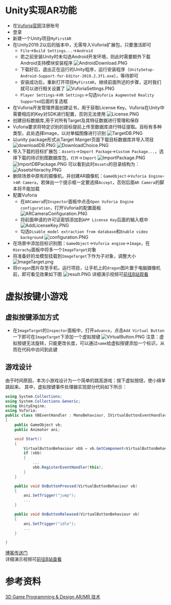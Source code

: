 # Unity实现AR功能
- 在[Vuforia官网](https://developer.vuforia.com/)注册账号
- 登录
- 新建一个Unity项目`MyFirstAR`
- 在Unity2019.2以后的版本中，无需导入Vuforia扩展包，只要激活即可
	- `File`->`Build Settings...`->`Android`
	- 若之前安装Unity时未勾选Android开发环境，则此时需要额外下载Android支持模块安装程序
		![AndroidDownload.PNG](https://img-blog.csdnimg.cn/20191226194844398.PNG?x-oss-process=image/watermark,type_ZmFuZ3poZW5naGVpdGk,shadow_10,text_aHR0cHM6Ly9ibG9nLmNzZG4ubmV0L3h4aWFuZ3l1c2I=,size_16,color_FFFFFF,t_70)
	- 下载好后，退出正在运行的Unity程序，运行安装程序（`UnitySetup-Android-Support-for-Editor-2019.2.3f1.exe`），等待即可
	- 安装成功后，重新打开项目`MyFirstAR`，继续前面所述的步骤，这时我们就可以进行相关设置了
	![VuforiaSettings.PNG](https://img-blog.csdnimg.cn/20191226200900384.PNG?x-oss-process=image/watermark,type_ZmFuZ3poZW5naGVpdGk,shadow_10,text_aHR0cHM6Ly9ibG9nLmNzZG4ubmV0L3h4aWFuZ3l1c2I=,size_16,color_FFFFFF,t_70)
	- `Player Settings`->`XR Settings`->勾选`Vuforia Augmented Reality Supported`后面的复选框
- 在Vuforia开发管理界面创建证书，用于获取License Key。Vuforia在Unity中需要相应的Key对SDK进行配置，否则无法使用
![License.PNG](https://img-blog.csdnimg.cn/20191220191502169.PNG?x-oss-process=image/watermark,type_ZmFuZ3poZW5naGVpdGk,shadow_10,text_aHR0cHM6Ly9ibG9nLmNzZG4ubmV0L3h4aWFuZ3l1c2I=,size_16,color_FFFFFF,t_70)
- 创建目标数据库,用于对所有Target及其特征数据进行管理和保存
- Vuforia要求将特定识别的目标提前上传至数据库进行特征提取。目标有多种类型，此处选择image，以对单幅图像进行识别
![TargetDB.PNG](https://img-blog.csdnimg.cn/20191220191648647.PNG?x-oss-process=image/watermark,type_ZmFuZ3poZW5naGVpdGk,shadow_10,text_aHR0cHM6Ly9ibG9nLmNzZG4ubmV0L3h4aWFuZ3l1c2I=,size_16,color_FFFFFF,t_70)
- 以unity package形式从Target Manger页面下载目标数据库并导入项目
![downloadDB.PNG](https://img-blog.csdnimg.cn/20191220191836398.PNG?x-oss-process=image/watermark,type_ZmFuZ3poZW5naGVpdGk,shadow_10,text_aHR0cHM6Ly9ibG9nLmNzZG4ubmV0L3h4aWFuZ3l1c2I=,size_16,color_FFFFFF,t_70)
![DownloadChoice.PNG](https://img-blog.csdnimg.cn/20191220191847674.PNG?x-oss-process=image/watermark,type_ZmFuZ3poZW5naGVpdGk,shadow_10,text_aHR0cHM6Ly9ibG9nLmNzZG4ubmV0L3h4aWFuZ3l1c2I=,size_16,color_FFFFFF,t_70)
- 导入下载的目标扩展包：`Assets`->`Import Package`->`Custom Package...`，选择下载的待识别图数据库包，`打开`->`Import`
![ImportPackage.PNG](https://img-blog.csdnimg.cn/2019122620135597.PNG?x-oss-process=image/watermark,type_ZmFuZ3poZW5naGVpdGk,shadow_10,text_aHR0cHM6Ly9ibG9nLmNzZG4ubmV0L3h4aWFuZ3l1c2I=,size_16,color_FFFFFF,t_70)
![ImportDBPackage.PNG](https://img-blog.csdnimg.cn/20191220192015148.PNG?x-oss-process=image/watermark,type_ZmFuZ3poZW5naGVpdGk,shadow_10,text_aHR0cHM6Ly9ibG9nLmNzZG4ubmV0L3h4aWFuZ3l1c2I=,size_16,color_FFFFFF,t_70)
可以看到此时`Assets`的目录结构为：
![AssetsHierachy.PNG](https://img-blog.csdnimg.cn/20191226201610617.PNG)
- 删除场景中原有的摄像机，并创建AR摄像机：`GameObject`->`Vuforia Engine`->`AR Camera`，若弹出一个提示框一定要选择`Accept`，否则后面`AR Camera`的脚本将不能加载
- 配置Vuforia
	- 在`ARCamera`的`Inspector`面板中点击`Open Vuforia Engine configuration`，打开Vuforia的配置面板
![ARCameraConfiguration.PNG](https://img-blog.csdnimg.cn/20191226203017353.PNG)
	- 将前面申请的许可证密钥添加到`APP License Key`后面的输入框中
	![AddLicenseKey.PNG](https://img-blog.csdnimg.cn/20191226203430563.PNG?x-oss-process=image/watermark,type_ZmFuZ3poZW5naGVpdGk,shadow_10,text_aHR0cHM6Ly9ibG9nLmNzZG4ubmV0L3h4aWFuZ3l1c2I=,size_16,color_FFFFFF,t_70)
	- 勾选`Disable model extraction from database`和`Enable video background`
	![configuration.PNG](https://img-blog.csdnimg.cn/20191226203712366.PNG?x-oss-process=image/watermark,type_ZmFuZ3poZW5naGVpdGk,shadow_10,text_aHR0cHM6Ly9ibG9nLmNzZG4ubmV0L3h4aWFuZ3l1c2I=,size_16,color_FFFFFF,t_70)
- 在场景中添加目标识别图：`GameObject`->`Vuforia engine`->`Image`，在`Hierachy`面板中将多一个`ImageTarget`对象
- 将准备好的龙模型挂载到`ImageTarget`下作为子对象，调整大小
![ImageTarget.png](https://img-blog.csdnimg.cn/20191226210659369.png?x-oss-process=image/watermark,type_ZmFuZ3poZW5naGVpdGk,shadow_10,text_aHR0cHM6Ly9ibG9nLmNzZG4ubmV0L3h4aWFuZ3l1c2I=,size_16,color_FFFFFF,t_70)
- 将`dragon`图片存至手机，运行项目，让手机上的`dragon`图片置于电脑摄像机前，即可看见效果如下图
	![result.PNG](https://img-blog.csdnimg.cn/20191226211504351.PNG?x-oss-process=image/watermark,type_ZmFuZ3poZW5naGVpdGk,shadow_10,text_aHR0cHM6Ly9ibG9nLmNzZG4ubmV0L3h4aWFuZ3l1c2I=,size_16,color_FFFFFF,t_70)
	详细演示视频可[前往B站观看](https://www.bilibili.com/video/av80775730/)
# 虚拟按键小游戏
## 虚拟按键添加方式
- 在`ImageTarget`的`Inspector`面板中，打开`advance`，点击`Add Virtual Button`一下即可在`ImageTarget`下添加一个虚拟按键
	![VirtualButton.PNG](https://img-blog.csdnimg.cn/20191226215229851.PNG?x-oss-process=image/watermark,type_ZmFuZ3poZW5naGVpdGk,shadow_10,text_aHR0cHM6Ly9ibG9nLmNzZG4ubmV0L3h4aWFuZ3l1c2I=,size_16,color_FFFFFF,t_70)
	注意：虚拟按键无法旋转，只能更改长度，可以通过`name`给虚拟按键添加一个标识，从而在代码中访问到此键

## 游戏设计
由于时间原因，本次小游戏设计为一个简单的跳高游戏：按下虚拟按钮，使小绵羊跳起来。
其中，虚拟按键事件处理器实现部分代码如下所示：

```csharp
using System.Collections;
using System.Collections.Generic;
using UnityEngine;
using Vuforia;
public class VBEventHandler : MonoBehaviour, IVirtualButtonEventHandler
{
    public GameObject vb;
    public Animator ani;

    void Start()
    {
        VirtualButtonBehaviour vbb = vb.GetComponent<VirtualButtonBehaviour>();
        if (vbb)
        {
        	...
            vbb.RegisterEventHandler(this);
        }
    }

    public void OnButtonPressed(VirtualButtonBehaviour vb)
    {
        ani.SetTrigger("jump");
		...
    }

    public void OnButtonReleased(VirtualButtonBehaviour vb)
    {
        ani.SetTrigger("idle");
        ...
    }

}
```
[博客传送门](https://blog.csdn.net/xxiangyusb/article/details/103633515)  
详细演示视频可[前往B站查看](https://www.bilibili.com/video/av80804997/)
# 参考资料
[3D Game Programming & Design AR/MR 技术](https://pmlpml.github.io/unity3d-learning/12-AR-and-MR#2ar-sdk-%E4%B8%8E%E5%BA%94%E7%94%A8)
